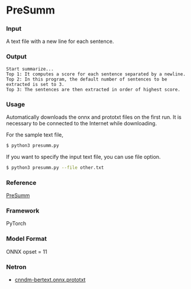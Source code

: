 # PreSumm

### Input
A text file with a new line for each sentence.

### Output
```
Start summarize...
Top 1: It computes a score for each sentence separated by a newline.
Top 2: In this program, the default number of sentences to be extracted is set to 3.
Top 3: The sentences are then extracted in order of highest score.
```

### Usage
Automatically downloads the onnx and prototxt files on the first run. It is necessary to be connected to the Internet while downloading.

For the sample text file,
```bash
$ python3 presumm.py
```
If you want to specify the input text file, you can use file option.
```bash
$ python3 presumm.py --file other.txt
```

### Reference
[PreSumm](https://github.com/nlpyang/PreSumm)  

### Framework
PyTorch

### Model Format
ONNX opset = 11

### Netron
- [cnndm-bertext.onnx.prototxt](https://netron.app/?url=https://storage.googleapis.com/ailia-models/presumm/cnndm-bertext.onnx.prototxt)
